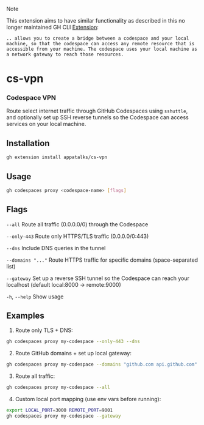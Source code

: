 > [!NOTE]
> This extension aims to have similar functionality as described in this no longer maintained GH CLI [Extension](https://docs.github.com/en/codespaces/developing-in-a-codespace/connecting-to-a-private-network#using-the-github-cli-extension-to-access-remote-resources):
>
> `.. allows you to create a bridge between a codespace and your local machine, so that the codespace can access any remote resource that is accessible from your machine. The codespace uses your local machine as a network gateway to reach those resources.`

# cs-vpn
### Codespace VPN


Route select internet traffic through GitHub Codespaces using `sshuttle`, and optionally set up SSH reverse tunnels so the Codespace can access services on your local machine.

## Installation

```bash
gh extension install appatalks/cs-vpn
```

## Usage

```bash
gh codespaces proxy <codespace-name> [flags]
```

## Flags

`--all`             Route all traffic (0.0.0.0/0) through the Codespace

`--only-443`        Route only HTTPS/TLS traffic (0.0.0.0/0:443)

`--dns`             Include DNS queries in the tunnel

`--domains "..."`  Route HTTPS traffic for specific domains (space-separated list)

`--gateway`         Set up a reverse SSH tunnel so the Codespace can reach your localhost (default local:8000 → remote:9000)

`-h`, `--help`      Show usage

## Examples

1. Route only TLS + DNS:
  ```bash
  gh codespaces proxy my-codespace --only-443 --dns
  ```

2. Route GitHub domains + set up local gateway:
  ```bash
  gh codespaces proxy my-codespace --domains "github.com api.github.com" --gateway
  ```

3. Route all traffic:
  ```bash
  gh codespaces proxy my-codespace --all
  ```

4. Custom local port mapping (use env vars before running):
  ```bash
  export LOCAL_PORT=3000 REMOTE_PORT=9001
  gh codespaces proxy my-codespace --gateway
  ```
